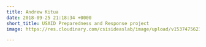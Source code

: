```yaml
---
title: Andrew Kitua
date: 2018-09-25 21:18:34 +0000
short_title: USAID Preparedness and Response project
image: https://res.cloudinary.com/csisideaslab/image/upload/v1537475623/health-commission/Anon.jpg

---
```

